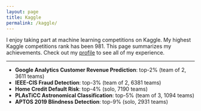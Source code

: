 ```yaml
---
layout: page
title: Kaggle
permalink: /kaggle/
---
```


I enjoy taking part at machine learning competitions on Kaggle. My highest Kaggle competitions rank has been 981. This page summarizes my achievements. Check out my [profile](https://www.kaggle.com/kozodoi) to see all of my experience.

---

- **Google Analytics Customer Revenue Prediction**: top-2% (team of 2, 3611 teams)
- **IEEE-CIS Fraud Detection**: top-3% (team of 2, 6381 teams)
- **Home Credit Default Risk**: top-4% (solo, 7190 teams)
- **PLAsTiCC Astronomical Classification**: top-5% (team of 3, 1094 teams)
- **APTOS 2019 Blindness Detection**: top-9% (solo, 2931 teams)